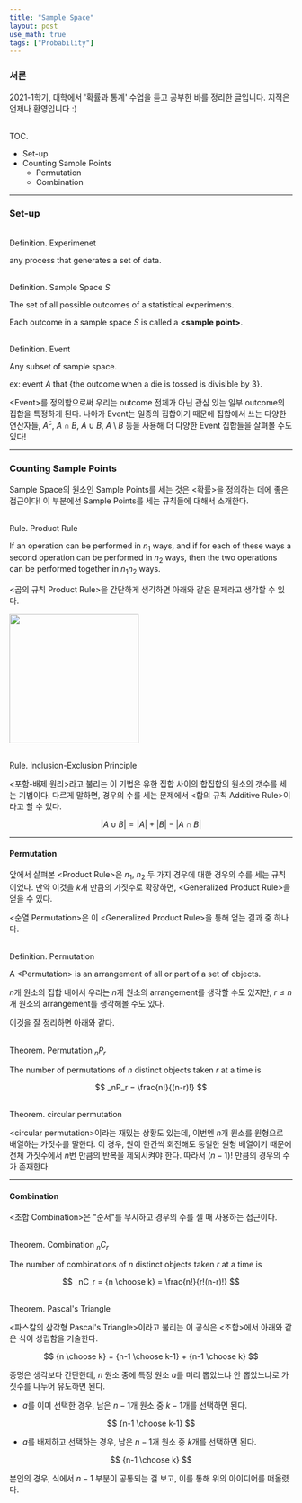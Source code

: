 ```yaml
---
title: "Sample Space"
layout: post
use_math: true
tags: ["Probability"]
---
```


### 서론
2021-1학기, 대학에서 '확률과 통계' 수업을 듣고 공부한 바를 정리한 글입니다. 지적은 언제나 환영입니다 :)

<br><span class="statement-title">TOC.</span><br>

- Set-up
- Counting Sample Points
  - Permutation
  - Combination

<hr>

### Set-up

<br><span class="statement-title">Definition.</span> Experimenet<br>

any process that generates a set of data.

<br><span class="statement-title">Definition.</span> Sample Space $S$<br>

The set of all possible outcomes of a statistical experiments.

Each outcome in a sample space $S$ is called a **\<sample point\>**.

<br><span class="statement-title">Definition.</span> Event<br>

Any subset of sample space.

ex: event $A$ that \{the outcome when a die is tossed is divisible by 3\}.

\<Event\>를 정의함으로써 우리는 outcome 전체가 아닌 관심 있는 일부 outcome의 집합을 특정하게 된다. 나아가 Event는 일종의 집합이기 때문에 집합에서 쓰는 다양한 연산자들, $A^c$, $A \cap B$, $A \cup B$, $A \setminus B$ 등을 사용해 더 다양한 Event 집합들을 살펴볼 수도 있다!

<hr/>

### Counting Sample Points

Sample Space의 원소인 Sample Points를 세는 것은 \<확률\>을 정의하는 데에 좋은 접근이다! 이 부분에선 Sample Points를 세는 규칙들에 대해서 소개한다.

<br><span class="statement-title">Rule.</span> Product Rule<br>

If an operation can be performed in $n_1$ ways, and if for each of these ways a second operation can be performed in $n_2$ ways, then the two operations can be performed together in $n_1 n_2$ ways.

\<곱의 규칙 Product Rule\>을 간단하게 생각하면 아래와 같은 문제라고 생각할 수 있다.

<div class="img-wrapper">
  <img src="{{ "/images/probability-and-statistics/sample-space-1.jpg" | relative_url }}" width="230px">
</div>

<br><span class="statement-title">Rule.</span> Inclusion-Exclusion Principle<br>

\<포함-배제 원리\>라고 불리는 이 기법은 유한 집합 사이의 합집합의 원소의 갯수를 세는 기법이다. 다르게 말하면, 경우의 수를 세는 문제에서 \<합의 규칙 Additive Rule\>이라고 할 수 있다.

$$
\left| A \cup B \right| = \left| A \right| + \left| B \right| - \left| A \cap B \right|
$$

<hr/>

#### Permutation

앞에서 살펴본 \<Product Rule\>은 $n_1$, $n_2$ 두 가지 경우에 대한 경우의 수를 세는 규칙이었다. 만약 이것을 $k$개 만큼의 가짓수로 확장하면, \<Generalized Product Rule\>을 얻을 수 있다.

\<순열 Permutation\>은 이 \<Generalized Product Rule\>을 통해 얻는 결과 중 하나다.

<br><span class="statement-title">Definition.</span> Permutation<br>

A \<Permutation\> is an arrangement of all or part of a set of objects.

$n$개 원소의 집합 내에서 우리는 $n$개 원소의 arrangement를 생각할 수도 있지만, $r \le n$개 원소의 arrangement를 생각해볼 수도 있다.

이것을 잘 정리하면 아래와 같다.

<br><span class="statement-title">Theorem.</span> Permutation $_nP_r$<br>

The number of permutations of $n$ distinct objects taken $r$ at a time is

$$
_nP_r = \frac{n!}{(n-r)!}
$$

<br><span class="statement-title">Theorem.</span> circular permutation<br>

\<circular permutation\>이라는 재밌는 상황도 있는데, 이번엔 $n$개 원소를 원형으로 배열하는 가짓수를 말한다. 이 경우, 원이 한칸씩 회전해도 동일한 원형 배열이기 때문에 전체 가짓수에서 $n$번 만큼의 반복을 제외시켜야 한다. 따라서 $(n-1)!$ 만큼의 경우의 수가 존재한다.

<hr/>

#### Combination

\<조합 Combination\>은 "순서"를 무시하고 경우의 수를 셀 때 사용하는 접근이다.

<br><span class="statement-title">Theorem.</span> Combination $_nC_r$<br>

The number of combinations of $n$ distinct objects taken $r$ at a time is 

$$
_nC_r = {n \choose k} = \frac{n!}{r!(n-r)!}
$$

<br><span class="statement-title">Theorem.</span> Pascal's Triangle<br>

\<파스칼의 삼각형 Pascal's Triangle\>이라고 불리는 이 공식은 \<조합\>에서 아래와 같은 식이 성립함을 기술한다.

$$
{n \choose k} = {n-1 \choose k-1} + {n-1 \choose k}
$$

증명은 생각보다 간단한데, $n$ 원소 중에 특정 원소 $a$를 미리 뽑았느냐 안 뽑았느냐로 가짓수를 나누어 유도하면 된다.

- $a$를 이미 선택한 경우, 남은 $n-1$개 원소 중 $k-1$개를 선택하면 된다. 
 
$$
{n-1 \choose k-1}
$$

- $a$를 배제하고 선택하는 경우, 남은 $n-1$개 원소 중 $k$개를 선택하면 된다.

$$
{n-1 \choose k}
$$

본인의 경우, 식에서 $n-1$ 부분이 공통되는 걸 보고, 이를 통해 위의 아이디어를 떠올렸다.